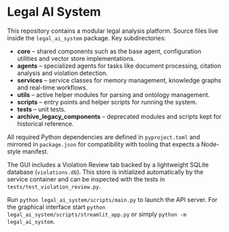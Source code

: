 # Legal AI System

This repository contains a modular legal analysis platform. Source files live inside the `legal_ai_system` package. Key subdirectories:

- **core** – shared components such as the base agent, configuration utilities and vector store implementations.
- **agents** – specialized agents for tasks like document processing, citation analysis and violation detection.
- **services** – service classes for memory management, knowledge graphs and real-time workflows.
- **utils** – active helper modules for parsing and ontology management.
- **scripts** – entry points and helper scripts for running the system.
- **tests** – unit tests.
- **archive_legacy_components** – deprecated modules and scripts kept for historical reference.



All required Python dependencies are defined in `pyproject.toml` and mirrored in
`package.json` for compatibility with tooling that expects a Node-style manifest.

The GUI includes a Violation Review tab backed by a lightweight SQLite database
(`violations.db`). This store is initialized automatically by the service
container and can be inspected with the tests in `tests/test_violation_review.py`.

Run `python legal_ai_system/scripts/main.py` to launch the API server.
For the graphical interface start `python legal_ai_system/scripts/streamlit_app.py` or simply `python -m legal_ai_system`.
